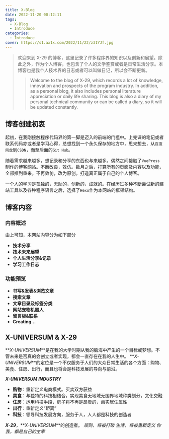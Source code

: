 ```yaml
---
title: X-Blog
date: 2022-11-20 00:12:11
tags:
  - X-Blog
  - Introduce
categories:
  - Introduce
cover: https://s1.ax1x.com/2022/11/22/z31YJf.jpg
---
```


> 欢迎来到 X-29 的博客，这里记录了许多程序界的知识以及创新和展望。除此之外，作为个人博客，也包含了个人的文学鉴赏或者是日常生活分享。本博客也是我个人技术界的日志或者可以叫做日记，所以会不断更新。
>
> > Welcome to the blog of X-29, which records a lot of knowledge, innovation and prospects of the program industry. In addition, as a personal blog, it also includes personal literature appreciation or daily life sharing. This blog is also a diary of my personal technical community or can be called a diary, so it will be updated constantly.

## 博客创建初衷

起初，在我刚接触程序代码界的第一脚是迈入的前端的门槛中。上完课的笔记或者联系代码亦或者是学习心得，总想找到一个永久保存的地方中，思来想去，从`百度网盘`到`CSDN`，而至后面的`Git Hub`。

随着需求越来越多，想记录和分享的东西也与来越多。偶然之间接触了`VuePress`制作的博客网站。不断改良，效仿。数月之后，打算所有的页面及内容以及功能，全部推到重来。不再效仿，改为原创。打造真正属于自己的个人博客。

一个人的学习是孤独的，无助的，创新的，成就的。在经历过多种不断尝试新的建站工具以及各种程序语言之后，选择了`Hexo`作为本网站的框架结构。

## 博客内容

### 内容概述

由上可知，本网站内容分为如下部分

- **技术分享**
- **技术未来展望**
- **个人生活分享&记录**
- **学习工作日志**

### 功能预览

- **书写&发表&浏览文章**
- **搜索文章**
- **文章目录及标签分类**
- **网站宠物机器人**
- **留言板&联系**
- **Creating...**

## X-UNIVERSUM & X-29

**_X-UNIVERSUM_**是在我的大学时期从我的脑海中产生的一个目标或梦想。不管未来是否真的会创立或者实现，都会一直存在在我的人生中。
**_X-UNIVERSUM_**的定位是一个不仅服务于人们的大众日常生活的各个方面：购物、美食、住房、出行，而且也将会是科技发展的导向与前沿。

**_X-UNIVERSUM INDUSTRY_**

- **购物**：重新定义电商模式。买卖双方获益
- **美食**：与独特的科技相结合，实现美食无地域无国界地域种类划分，文化交融
- **住房**：运用科技手段，房子将不再是昂贵的，凿实居住属性
- **出行**：重新定义“距离”
- **科技**：领导科技发展方向，服务于人，人人都是科技的创造者

**_X-29_**，**_X-UNIVERSUM_**的创造者。
_规则，将被打破_
_生活，将被重新定义_
_你我，都是自己的主宰_
